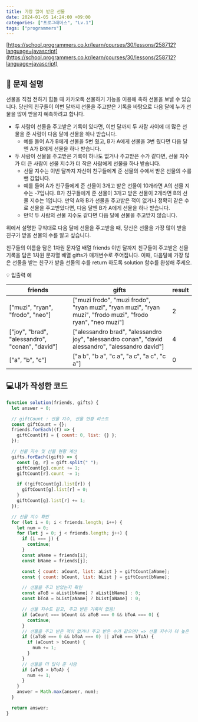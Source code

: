 ```yaml
---
title: 가장 많이 받은 선물
date: 2024-01-05 14:24:00 +09:00
categories: ["프로그래머스", "Lv.1"]
tags: ["programmers"]
---
```


[https://school.programmers.co.kr/learn/courses/30/lessons/258712?language=javascript](https://school.programmers.co.kr/learn/courses/30/lessons/258712?language=javascript)

## 📔 문제 설명

선물을 직접 전하기 힘들 때 카카오톡 선물하기 기능을 이용해 축하 선물을 보낼 수 있습니다. 당신의 친구들이 이번 달까지 선물을 주고받은 기록을 바탕으로 다음 달에 누가 선물을 많이 받을지 예측하려고 합니다.

- 두 사람이 선물을 주고받은 기록이 있다면, 이번 달까지 두 사람 사이에 더 많은 선물을 준 사람이 다음 달에 선물을 하나 받습니다.
  - 예를 들어 A가 B에게 선물을 5번 줬고, B가 A에게 선물을 3번 줬다면 다음 달엔 A가 B에게 선물을 하나 받습니다.
- 두 사람이 선물을 주고받은 기록이 하나도 없거나 주고받은 수가 같다면, 선물 지수가 더 큰 사람이 선물 지수가 더 작은 사람에게 선물을 하나 받습니다.
  - 선물 지수는 이번 달까지 자신이 친구들에게 준 선물의 수에서 받은 선물의 수를 뺀 값입니다.
  - 예를 들어 A가 친구들에게 준 선물이 3개고 받은 선물이 10개라면 A의 선물 지수는 -7입니다. B가 친구들에게 준 선물이 3개고 받은 선물이 2개라면 B의 선물 지수는 1입니다. 만약 A와 B가 선물을 주고받은 적이 없거나 정확히 같은 수로 선물을 주고받았다면, 다음 달엔 B가 A에게 선물을 하나 받습니다.
  - 만약 두 사람의 선물 지수도 같다면 다음 달에 선물을 주고받지 않습니다.

위에서 설명한 규칙대로 다음 달에 선물을 주고받을 때, 당신은 선물을 가장 많이 받을 친구가 받을 선물의 수를 알고 싶습니다.

친구들의 이름을 담은 1차원 문자열 배열 friends 이번 달까지 친구들이 주고받은 선물 기록을 담은 1차원 문자열 배열 gifts가 매개변수로 주어집니다. 이때, 다음달에 가장 많은 선물을 받는 친구가 받을 선물의 수를 return 하도록 solution 함수를 완성해 주세요.

💡 입출력 예

| friends                                         | gifts                                                                                                       | result |
| ----------------------------------------------- | ----------------------------------------------------------------------------------------------------------- | ------ |
| ["muzi", "ryan", "frodo", "neo"]                | ["muzi frodo", "muzi frodo", "ryan muzi", "ryan muzi", "ryan muzi", "frodo muzi", "frodo ryan", "neo muzi"] | 2      |
| ["joy", "brad", "alessandro", "conan", "david"] | ["alessandro brad", "alessandro joy", "alessandro conan", "david alessandro", "alessandro david"]           | 4      |
| ["a", "b", "c"]                                 | ["a b", "b a", "c a", "a c", "a c", "c a"]                                                                  | 0      |

## 💻내가 작성한 코드

```js
function solution(friends, gifts) {
  let answer = 0;

  // giftCount : 선물 지수, 선물 현황 리스트
  const giftCount = {};
  friends.forEach((f) => {
    giftCount[f] = { count: 0, list: {} };
  });

  // 선물 지수 및 선물 현황 계산
  gifts.forEach((gift) => {
    const [g, r] = gift.split(" ");
    giftCount[g].count += 1;
    giftCount[r].count -= 1;

    if (!giftCount[g].list[r]) {
      giftCount[g].list[r] = 0;
    }
    giftCount[g].list[r] += 1;
  });

  // 선물 지수 확인
  for (let i = 0; i < friends.length; i++) {
    let num = 0;
    for (let j = 0; j < friends.length; j++) {
      if (i === j) {
        continue;
      }
      const aName = friends[i];
      const bName = friends[j];

      const { count: aCount, list: aList } = giftCount[aName];
      const { count: bCount, list: bList } = giftCount[bName];

      // 선물을 주고 받았는지 확인
      const aToB = aList[bName] ? aList[bName] : 0;
      const bToA = bList[aName] ? bList[aName] : 0;

      // 선물 지수도 같고, 주고 받은 기록이 없음!
      if (aCount === bCount && aToB === 0 && bToA === 0) {
        continue;
      }
      // 선물을 주고 받은 적이 없거나 주고 받은 수가 같으면? => 선물 지수가 더 높은 사람
      if ((aToB === 0 && bToA === 0) || aToB === bToA) {
        if (aCount > bCount) {
          num += 1;
        }
      }
      // 선물을 더 많이 준 사람
      if (aToB > bToA) {
        num += 1;
      }
    }
    answer = Math.max(answer, num);
  }

  return answer;
}
```
